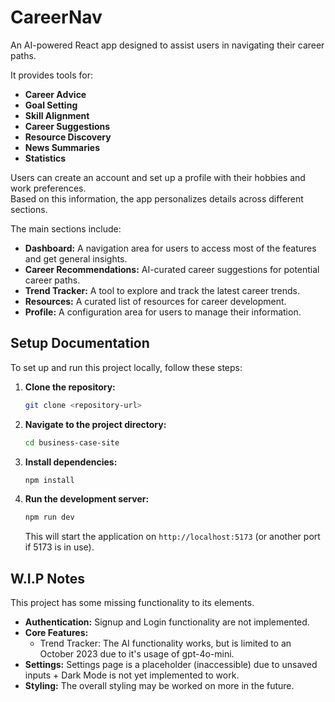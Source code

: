 # CareerNav

An AI-powered React app designed to assist users in navigating their career paths.

It provides tools for:
* **Career Advice**
* **Goal Setting**
* **Skill Alignment**
* **Career Suggestions**
* **Resource Discovery**
* **News Summaries**
* **Statistics**

Users can create an account and set up a profile with their hobbies and work preferences. <br>
Based on this information, the app personalizes details across different sections.

The main sections include:

*   **Dashboard:** A navigation area for users to access most of the features and get general insights.
*   **Career Recommendations:** AI-curated career suggestions for potential career paths.
*   **Trend Tracker:** A tool to explore and track the latest career trends.
*   **Resources:** A curated list of resources for career development.
*   **Profile:** A configuration area for users to manage their information.

## Setup Documentation

To set up and run this project locally, follow these steps:

1.  **Clone the repository:**
    ```bash
    git clone <repository-url>
    ```

2.  **Navigate to the project directory:**
    ```bash
    cd business-case-site
    ```

3.  **Install dependencies:**
    ```bash
    npm install
    ```

4.  **Run the development server:**
    ```bash
    npm run dev
    ```
    This will start the application on `http://localhost:5173` (or another port if 5173 is in use).

## W.I.P Notes

This project has some missing functionality to its elements.

*   **Authentication:** Signup and Login functionality are not implemented.
*   **Core Features:**
    *   Trend Tracker: The AI functionality works, but is limited to an October 2023 due to it's usage of gpt-4o-mini.
*   **Settings:** Settings page is a placeholder (inaccessible) due to unsaved inputs + Dark Mode is not yet implemented to work.
*   **Styling:** The overall styling may be worked on more in the future.
